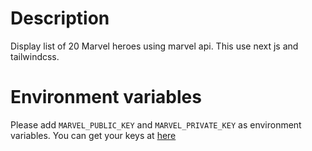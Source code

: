 # Description

Display list of 20 Marvel heroes using marvel api.
This use next js and tailwindcss.

# Environment variables

Please add `MARVEL_PUBLIC_KEY` and `MARVEL_PRIVATE_KEY` as environment variables.
You can get your keys at [here](https://developer.marvel.com/)